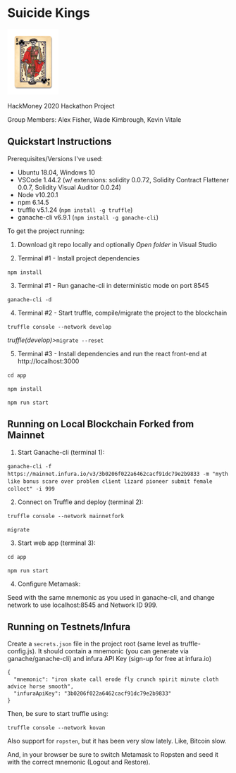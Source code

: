# Suicide Kings
![Suicide Kings Logo](/app/src/logo.png)

HackMoney 2020 Hackathon Project

Group Members: Alex Fisher, Wade Kimbrough, Kevin Vitale

## Quickstart Instructions ##
Prerequisites/Versions I've used:

* Ubuntu 18.04, Windows 10
* VSCode 1.44.2 (w/ extensions: solidity 0.0.72, Solidity Contract Flattener 0.0.7, Solidity Visual Auditor 0.0.24)
* Node v10.20.1
* npm 6.14.5  
* truffle v5.1.24 (`npm install -g truffle`)
* ganache-cli v6.9.1 (`npm install -g ganache-cli`)

To get the project running:

1. Download git repo locally and optionally _Open folder_ in Visual Studio

2. Terminal #1 - Install project dependencies

`npm install`

3. Terminal #1 - Run ganache-cli in deterministic mode on port 8545

`ganache-cli -d`

4. Terminal #2 - Start truffle,  compile/migrate the project to the blockchain

`truffle console --network develop`

_truffle(develop)>_`migrate --reset`

5. Terminal #3 - Install dependencies and run the react front-end at http://localhost:3000

`cd app`

`npm install`

`npm run start`

## Running on Local Blockchain Forked from Mainnet ##

1. Start Ganache-cli (terminal 1):

`ganache-cli -f https://mainnet.infura.io/v3/3b0206f022a6462cacf91dc79e2b9833 -m "myth like bonus scare over problem client lizard pioneer submit female collect" -i 999`

2. Connect on Truffle and deploy (terminal 2):

`truffle console --network mainnetfork`

`migrate`

3. Start web app (terminal 3):

`cd app`

`npm run start`

4. Configure Metamask:

Seed with the same mnemonic as you used in ganache-cli, and change network to use localhost:8545 and Network ID 999.

## Running on Testnets/Infura ##
Create a `secrets.json` file in the project root (same level as truffle-config.js).  It should contain a mnemonic (you can generate via ganache/ganache-cli) and infura API Key (sign-up for free at infura.io)

```
{
  "mnemonic": "iron skate call erode fly crunch spirit minute cloth advice horse smooth",
  "infuraApiKey": "3b0206f022a6462cacf91dc79e2b9833"
}
```
Then, be sure to start truffle using:

`truffle console --network kovan`

Also support for `ropsten`, but it has been very slow lately.  Like, Bitcoin slow.

And, in your browser be sure to switch Metamask to Ropsten and seed it with the correct mnemonic (Logout and Restore).

